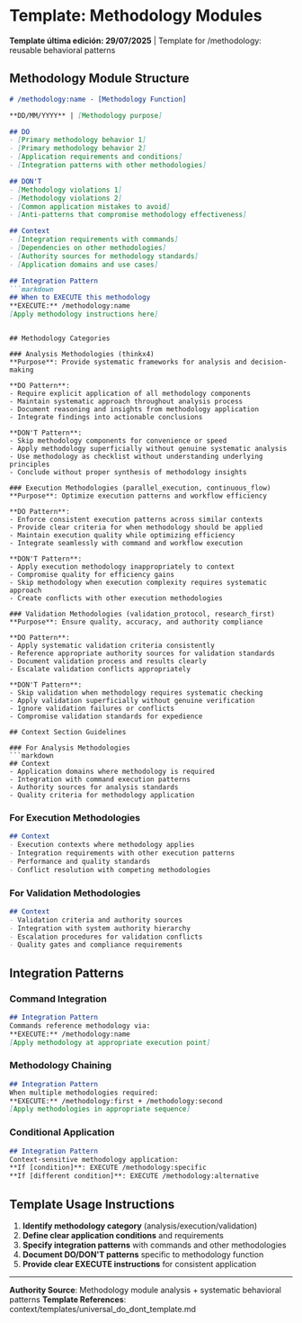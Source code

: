 # Template: Methodology Modules

**Template última edición: 29/07/2025** | Template for /methodology: reusable behavioral patterns

## Methodology Module Structure

```markdown
# /methodology:name - [Methodology Function]

**DD/MM/YYYY** | [Methodology purpose]

## DO
- [Primary methodology behavior 1]
- [Primary methodology behavior 2]
- [Application requirements and conditions]
- [Integration patterns with other methodologies]

## DON'T
- [Methodology violations 1]
- [Methodology violations 2]
- [Common application mistakes to avoid]
- [Anti-patterns that compromise methodology effectiveness]

## Context
- [Integration requirements with commands]
- [Dependencies on other methodologies]
- [Authority sources for methodology standards]
- [Application domains and use cases]

## Integration Pattern
```markdown
## When to EXECUTE this methodology
**EXECUTE:** /methodology:name
[Apply methodology instructions here]
```
```

## Methodology Categories

### Analysis Methodologies (thinkx4)
**Purpose**: Provide systematic frameworks for analysis and decision-making

**DO Pattern**:
- Require explicit application of all methodology components
- Maintain systematic approach throughout analysis process
- Document reasoning and insights from methodology application
- Integrate findings into actionable conclusions

**DON'T Pattern**:
- Skip methodology components for convenience or speed
- Apply methodology superficially without genuine systematic analysis
- Use methodology as checklist without understanding underlying principles
- Conclude without proper synthesis of methodology insights

### Execution Methodologies (parallel_execution, continuous_flow)
**Purpose**: Optimize execution patterns and workflow efficiency

**DO Pattern**:
- Enforce consistent execution patterns across similar contexts
- Provide clear criteria for when methodology should be applied
- Maintain execution quality while optimizing efficiency
- Integrate seamlessly with command and workflow execution

**DON'T Pattern**:
- Apply execution methodology inappropriately to context
- Compromise quality for efficiency gains
- Skip methodology when execution complexity requires systematic approach
- Create conflicts with other execution methodologies

### Validation Methodologies (validation_protocol, research_first)
**Purpose**: Ensure quality, accuracy, and authority compliance

**DO Pattern**:
- Apply systematic validation criteria consistently
- Reference appropriate authority sources for validation standards
- Document validation process and results clearly
- Escalate validation conflicts appropriately

**DON'T Pattern**:
- Skip validation when methodology requires systematic checking
- Apply validation superficially without genuine verification
- Ignore validation failures or conflicts
- Compromise validation standards for expedience

## Context Section Guidelines

### For Analysis Methodologies
```markdown
## Context
- Application domains where methodology is required
- Integration with command execution patterns
- Authority sources for analysis standards
- Quality criteria for methodology application
```

### For Execution Methodologies
```markdown
## Context
- Execution contexts where methodology applies
- Integration requirements with other execution patterns
- Performance and quality standards
- Conflict resolution with competing methodologies
```

### For Validation Methodologies
```markdown
## Context
- Validation criteria and authority sources
- Integration with system authority hierarchy
- Escalation procedures for validation conflicts
- Quality gates and compliance requirements
```

## Integration Patterns

### Command Integration
```markdown
## Integration Pattern
Commands reference methodology via:
**EXECUTE:** /methodology:name
[Apply methodology at appropriate execution point]
```

### Methodology Chaining
```markdown
## Integration Pattern
When multiple methodologies required:
**EXECUTE:** /methodology:first + /methodology:second
[Apply methodologies in appropriate sequence]
```

### Conditional Application
```markdown
## Integration Pattern
Context-sensitive methodology application:
**If [condition]**: EXECUTE /methodology:specific
**If [different condition]**: EXECUTE /methodology:alternative
```

## Template Usage Instructions

1. **Identify methodology category** (analysis/execution/validation)
2. **Define clear application conditions** and requirements
3. **Specify integration patterns** with commands and other methodologies
4. **Document DO/DON'T patterns** specific to methodology function
5. **Provide clear EXECUTE instructions** for consistent application

---
**Authority Source**: Methodology module analysis + systematic behavioral patterns
**Template References**: context/templates/universal_do_dont_template.md